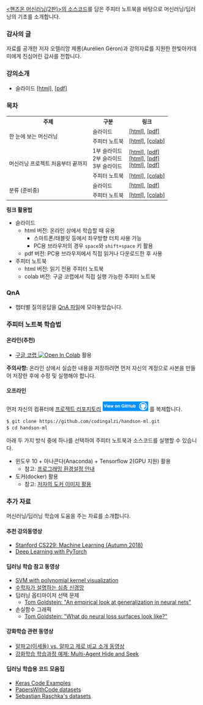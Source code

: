 [&lt;핸즈온 머신러닝(2판)&gt;의 소스코드](https://github.com/ageron/handson-ml2)를 
담은 주피터 노트북을 바탕으로 머신러닝/딥러닝의 기초를 소개합니다.

### 감사의 글

자료를 공개한 저자 오렐리앙 제롱(Aur&eacute;lien G&eacute;ron)과 강의자료를 지원한 한빛아카데미에게 진심어린 감사를 전합니다.

### 강의소개

* 슬라이드 [[html]](./slides/handson-ml-00.slides.html), 
    [[pdf]](./slides/handson-ml-00-slides.pdf)

### 목차

<table>
  <tr> <th>주제</th> <th>구분</th> <th>링크</th> </tr>
  <tr>
    <td rowspan="2">한 눈에 보는 머신러닝</td>
    <td>슬라이드</td>
      <td><a href="./slides/handson-ml-01.slides.html">[html]</a>, 
          <a href="./slides/handson-ml-01-slides.pdf">[pdf]</a></td>
  </tr>
  <tr>
    <td>주피터 노트북</td>
    <td><a href="./notebooks/handson-ml-01.html">[html]</a>,  
        <a href="https://colab.research.google.com/github/codingalzi/handson-ml/blob/master/notebooks/handson-ml-01.ipynb">[colab]</a></td>
  </tr>
  <tr>
    <td rowspan="2">머신러닝 프로젝트 처음부터 끝까지</td>
    <td>1부 슬라이드 <br>2부 슬라이드<br>3부 슬라이드<br></td>
      <td><a href="./slides/handson-ml-02a.slides.html">[html]</a>, 
          <a href="./slides/handson-ml-02a-slides.pdf">[pdf]</a> <br>
      <a href="./slides/handson-ml-02b.slides.html">[html]</a>, 
          <a href="./slides/handson-ml-02b-slides.pdf">[pdf]</a> <br>
      <a href="./slides/handson-ml-02c.slides.html">[html]</a>, 
          <a href="./slides/handson-ml-02c-slides.pdf">[pdf]</a></td>      
  </tr>
  <tr>
    <td>주피터 노트북</td>
    <td><a href="./notebooks/handson-ml-02.html">[html]</a>,  
        <a href="https://colab.research.google.com/github/codingalzi/handson-ml/blob/master/notebooks/handson-ml-02.ipynb">[colab]</a></td>
  </tr>
  <tr>
    <td rowspan="2">분류 (준비중)</td>
    <td>슬라이드</td>
      <td><a href="./slides/handson-ml-03.slides.html">[html]</a>, 
          <a href="./slides/handson-ml-03-slides.pdf">[pdf]</a></td>
  </tr>
  <tr>
    <td>주피터 노트북</td>
    <td><a href="./notebooks/handson-ml-03.html">[html]</a>,  
        <a href="https://colab.research.google.com/github/codingalzi/handson-ml/blob/master/notebooks/handson-ml-03.ipynb">[colab]</a></td>
  </tr>

</table>

**링크 활용법**
* 슬라이드
   * html 버전: 온라인 상에서 학습할 때 유용
       * 스마트폰/태블릿 등에서 좌우방향 터치 사용 가능 
       * PC용 브라우저의 경우 `space`와 `shift+space` 키 활용
   * pdf 버전: PC용 브라우저에서 직접 읽거나 다운로드한 후 사용
* 주피터 노트북
   * html 버전: 읽기 전용 주피터 노트북
   * colab 버전: 구글 코랩에서 직접 실행 가능한 주피터 노트북

### QnA

* 챕터별 질의응답을 [QnA 파일](qna.md)에 모아놓았습니다.

### 주피터 노트북 학습법

#### 온라인(추천)

* [구글 코랩 ](https://colab.research.google.com/github/codingalzi/handson-ml/blob/master/)
<a href="https://colab.research.google.com/github/codingalzi/handson-ml/blob/master/"><img src="https://colab.research.google.com/assets/colab-badge.svg" alt="Open In Colab"/></a> 활용

**주의사항:** 온라인 상에서 실습한 내용을 저장하려면 먼저 자신의 계정으로 사본을 만들어 저장한 후에 수정 및 실행해야 합니다.

#### 오프라인

먼저 자신의 컴퓨터에
[프로젝트 리포지토리](https://github.com/codingalzi/handson-ml)
[<img src="view-on-github.png" alt="View On GitHub" style="height:25px;"/>](https://github.com/codingalzi/handson-ml) 를 
복제합니다.

```bash
$ git clone https://github.com/codingalzi/handson-ml.git
$ cd handson-ml
```

아래 두 가지 방식 중에 하나를 선택하여 주피터 노트북과 소스코드를 실행할 수 있습니다.

* 윈도우 10 + 아나콘다(Anaconda) + Tensorflow 2(GPU 지원) 활용
    * 참고: [프로그래밍 환경설정 안내](./INSTALL.md)
* 도커(docker) 활용
    * 참고: [저자의 도커 이미지 활용](https://github.com/ageron/handson-ml2/tree/master/docker)

### 추가 자료

머신러닝/딥러닝 학습에 도움을 주는 자료를 소개합니다.

#### 추천 강의동영상
- [Stanford CS229: Machine Learning (Autumn 2018)](https://www.youtube.com/watch?v=jGwO_UgTS7I&list=PLoROMvodv4rMiGQp3WXShtMGgzqpfVfbU)
- [Deep Learning with PyTorch](https://atcold.github.io/pytorch-Deep-Learning/)

#### 딥러닝 학습 참고 동영상
- [SVM with polynomial kernel visualization](https://www.youtube.com/watch?v=OdlNM96sHio&t=0s)
- [수학자가 설명하는 심층 신경망](https://www.youtube.com/playlist?list=PLZHQObOWTQDNU6R1_67000Dx_ZCJB-3pi)
- 딥러닝 옵티마이저 선택 문제
   - [Tom Goldstein: "An empirical look at generalization in neural nets"](https://youtu.be/kcVWAKf7UAg?t=1304)
- 손실함수 그래픽
   - [Tom Goldstein: "What do neural loss surfaces look like?"](https://youtu.be/78vq6kgsTa8?t=237)

#### 강화학습 관련 동영상
- [알파고(이세돌) vs. 알파고 제로 비교 소개 동영상](https://www.youtube.com/watch?v=MgowR4pq3e8)
- [강화학습 학습과정 예제: Multi-Agent Hide and Seek](https://www.youtube.com/watch?v=kopoLzvh5jY)

#### 딥러닝 학습용 코드 모음집

- [Keras Code Examples](https://keras.io/examples/)
- [PapersWithCode datasets](https://www.paperswithcode.com/datasets)
- [Sebastian Raschka's datasets](https://sebastianraschka.com/blog/2021/ml-dl-datasets.html)
